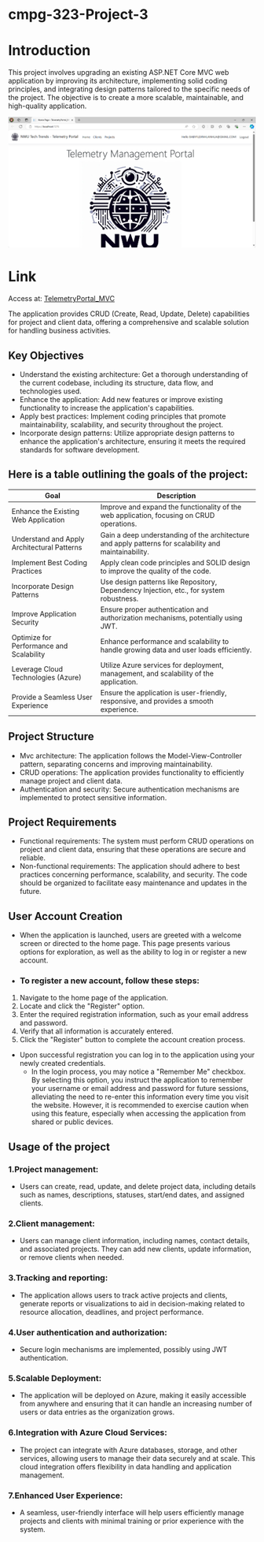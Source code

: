 # cmpg-323-Project-3

# Introduction
This project involves upgrading an existing ASP.NET Core MVC web application by improving its architecture, implementing solid coding principles, and integrating design patterns tailored to the specific needs of the project. The objective is to create a more scalable, maintainable, and high-quality application.

![image](https://github.com/FLEXBABY88/CMPG-323-Project-3/blob/master/Screenshot%202024-08-19%20201549.png)

# Link
Access at: [TelemetryPortal_MVC](https://42019222api20240812160846.azurewebsites.net)

The application provides CRUD (Create, Read, Update, Delete) capabilities for project and client data, offering a comprehensive and scalable solution for handling business activities.

## Key Objectives
- Understand the existing architecture: Get a thorough understanding of the current codebase, including its structure, data flow, and technologies used.
- Enhance the application: Add new features or improve existing functionality to increase the application's capabilities.
- Apply best practices: Implement coding principles that promote maintainability, scalability, and security throughout the project.
- Incorporate design patterns: Utilize appropriate design patterns to enhance the application's architecture, ensuring it meets the required standards for software development.

## Here is a table outlining the goals of the project:
| Goal      | Description|
|-----------|------------ | 
|Enhance the Existing Web Application| Improve and expand the functionality of the web application, focusing on CRUD operations.|
|Understand and Apply Architectural Patterns| Gain a deep understanding of the architecture and apply patterns for scalability and maintainability.|
|Implement Best Coding Practices| Apply clean code principles and SOLID design to improve the quality of the code.|
|Incorporate Design Patterns| Use design patterns like Repository, Dependency Injection, etc., for system robustness.|
|Improve Application Security| Ensure proper authentication and authorization mechanisms, potentially using JWT. |
|Optimize for Performance and Scalability| Enhance performance and scalability to handle growing data and user loads efficiently.|
|Leverage Cloud Technologies (Azure) | Utilize Azure services for deployment, management, and scalability of the application.|
|Provide a Seamless User Experience | Ensure the application is user-friendly, responsive, and provides a smooth experience.|

## Project Structure
- Mvc architecture: The application follows the Model-View-Controller pattern, separating concerns and improving maintainability.
- CRUD operations: The application provides functionality to efficiently manage project and client data.
- Authentication and security: Secure authentication mechanisms are implemented to protect sensitive information.
  
## Project Requirements
- Functional requirements: The system must perform CRUD operations on project and client data, ensuring that these operations are secure and reliable.
- Non-functional requirements: The application should adhere to best practices concerning performance, scalability, and security. The code should be organized to facilitate easy maintenance and updates in the future.

## User Account Creation 
+ When the application is launched, users are greeted with a welcome screen or directed to the home page. This page presents various options for exploration, as well as the ability to log in or register a new account.
+ ### To register a new account, follow these steps:
1. Navigate to the home page of the application.
2. Locate and click the "Register" option.
3. Enter the required registration information, such as your email address and password.
4. Verify that all information is accurately entered.
5. Click the "Register" button to complete the account creation process.
- Upon successful registration you can log in to the application using your newly created credentials.
  - In the login process, you may notice a "Remember Me" checkbox. By selecting this option, you instruct the application to remember your username or email address and password for future sessions, alleviating the need to re-enter this information every time you visit the website. However, it is recommended to exercise caution when using this feature, especially when accessing the application from shared or public devices.
       
## Usage of the project 
### 1.Project management: 
- Users can create, read, update, and delete project data, including details such as names, descriptions, statuses, start/end dates, and assigned clients.
### 2.Client management:
- Users can manage client information, including names, contact details, and associated projects. They can add new clients, update information, or remove clients when needed.
### 3.Tracking and reporting:
- The application allows users to track active projects and clients, generate reports or visualizations to aid in decision-making related to resource allocation, deadlines, and project performance.
### 4.User authentication and authorization:
- Secure login mechanisms are implemented, possibly using JWT authentication.
### 5.Scalable Deployment:
- The application will be deployed on Azure, making it easily accessible from anywhere and ensuring that it can handle an increasing number of users or data entries as the organization grows.
### 6.Integration with Azure Cloud Services:
- The project can integrate with Azure databases, storage, and other services, allowing users to manage their data securely and at scale. This cloud integration offers flexibility in data handling and application management.
### 7.Enhanced User Experience:
- A seamless, user-friendly interface will help users efficiently manage projects and clients with minimal training or prior experience with the system.
